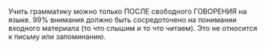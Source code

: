 Учить грамматику можно только ПОСЛЕ свободного ГОВОРЕНИЯ на языке.
99% внимания должно быть сосредоточено на понимании входного материала (то что слышим и то что читаем). Это не относится к письму или запоминанию.

